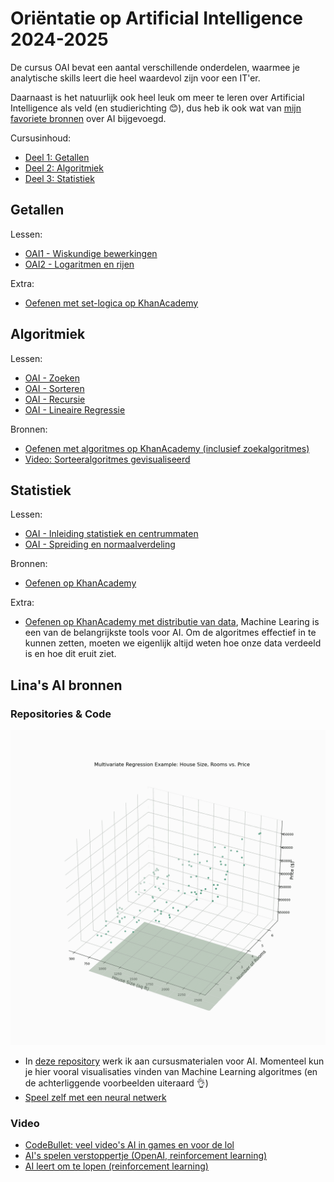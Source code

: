 # Oriëntatie op Artificial Intelligence 2024-2025

De cursus OAI bevat een aantal verschillende onderdelen, waarmee je analytische 
skills leert die heel waardevol zijn voor een IT'er. 

Daarnaast is het natuurlijk ook heel leuk om meer te leren over Artificial Intelligence als 
veld (en studierichting 😊), dus heb ik ook wat van [mijn favoriete bronnen](#linas-ai-bronnen) over AI bijgevoegd.

Cursusinhoud:

- [Deel 1: Getallen](#getallen)
- [Deel 2: Algoritmiek](#algoritmiek)
- [Deel 3: Statistiek](#statistiek)

## Getallen

Lessen:

- [OAI1 - Wiskundige bewerkingen](OAI1/OAI1.py)
- [OAI2 - Logaritmen en rijen](OAI2/OAI2.py)

Extra:

- [Oefenen met set-logica op KhanAcademy](https://www.khanacademy.org/math/statistics-probability/probability-library/basic-set-ops/e/basic_set_notation)

## Algoritmiek

Lessen:

- [OAI - Zoeken](OAI3/OAI3.py)
- [OAI - Sorteren](OAI4/OAI4.py)
- [OAI - Recursie](OAI5/OAI5.py)
- [OAI - Lineaire Regressie](OAI6/OAI6.py)

Bronnen:

- [Oefenen met algoritmes op KhanAcademy (inclusief zoekalgoritmes)](https://www.khanacademy.org/computing/computer-science/algorithms)
- [Video: Sorteeralgoritmes gevisualiseerd](https://www.youtube.com/watch?v=kPRA0W1kECg)

## Statistiek

Lessen:

- [OAI - Inleiding statistiek en centrummaten](OAI7/OAI7.py)
- [OAI - Spreiding en normaalverdeling](OAI8/OAI8.py)

Bronnen:

- [Oefenen op KhanAcademy](https://www.khanacademy.org/math/statistics-probability)

Extra:

- [Oefenen op KhanAcademy met distributie van data](https://www.khanacademy.org/math/statistics-probability/modeling-distributions-of-data),
Machine Learing is een van de belangrijkste tools voor AI. Om de algoritmes effectief in te kunnen zetten, 
moeten we eigenlijk altijd weten hoe onze data verdeeld is en hoe dit eruit ziet.

## Lina's AI bronnen

### Repositories & Code

![Multiple linear regression visualization](img/multiple_linear_regression.png)

- In [deze repository](https://github.com/SelinaBlijleven/AI-tools-learning) 
werk ik aan cursusmaterialen voor AI. Momenteel kun je hier vooral visualisaties vinden van Machine Learning algoritmes (en de 
achterliggende voorbeelden uiteraard 👌)
- [Speel zelf met een neural netwerk](https://playground.tensorflow.org/)

### Video

- [CodeBullet: veel video's AI in games en voor de lol](https://www.youtube.com/@CodeBullet)
- [AI's spelen verstoppertje (OpenAI, reinforcement learning)](https://www.youtube.com/watch?v=Lu56xVlZ40M)
- [AI leert om te lopen (reinforcement learning)](https://www.youtube.com/watch?v=L_4BPjLBF4E)


